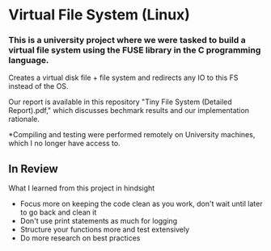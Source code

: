 # Virtual File System (Linux)

### This is a university project where we were tasked to build a virtual file system using the FUSE library in the C programming language. 

Creates a virtual disk file + file system and redirects any IO to this FS instead of the OS. 

Our report is available in this repository "Tiny File System (Detailed Report).pdf," which discusses bechmark results and our implementation rationale.

*Compiling and testing were performed remotely on University machines, which I no longer have access to.

## In Review
What I learned from this project in hindsight
- Focus more on keeping the code clean as you work, don't wait until later to go back and clean it
- Don't use print statements as much for logging
- Structure your functions more and test extensively
- Do more research on best practices



<!--  ## Office Hour Notes:

- Goal:
    - FUSE driver redirects operations that would usually be sent to the OS to the user space instead.
    - If a FUSE operation is registered, it will use the user's version of the function. If not, it will use the default function that is present.

- Initialize using function pointers to the user functions that should replace the defaults
- Block Layer: (block.c)
    - File system is an abstraction
    - Block device is a set of N sized blocks (ex: 4KB)
        - We are using a file that represents the disk (ex: 32 MB)
    - Any time we provide an offset to find a particular block -- read/write to the block
    - Cannot read/write 1 byte from the block -- Must use the entire block
        - To make a change to the blockl: read entire block into a buffer -- Make modifications here -- Then write back to block

    - Need to figure out how to determine how to find the correct block for a particular piece of data

- File System Structure:
    - As long as things are stored sequentially it's easy to find out where some data resides
    - Super Block: 
        - What's the max # of inodes in the system (Every file has it's own inode)
            - Files and Directories have their inodes
        - Max # of data blocks the system has
        - Starting point of the inode bitmap block and of the data bitmap block
    - Bitmaps:
        - Inode Bitmaps:
            - Where to store inodes in the inode blocks
            - Make sure if there is space in an existing block that we put the inode in that block
        - Data bitmaps: 
            - How many blocks are avaiable/not available

    - Inode Structure:
        - node number
        - Valid
        - Size
        - Type
        - Direct/indirect pointers: 
            - Direct: What physical blocks is the file using
                - IDEA: The data type is an int -- Consider the int as an offset from the start of the data block region ***
        - Each block can have block_size/inode_size inodes
        - Once we know the inode number we can fetch inode information by going to the block and calculating the position where it should be
        - stat() will store information about the inode

    - Directory Structure:
        - Like a file, BUT data of directory is a list of all the other files present in the dir
        - Has direct pointers to blocks that contain information about other files in that directory
            - dirent: entry to a directory data block
                - Stores filename and inode# of the file
                - Check for valid dir

    - get_avail_inode():
        - First: Read inode bitmap -> Where is the next open position
            - Shows next inode number that can be allocated (and location)
        - Set the bitmap and save it to the storage

    - get_avail_block()
        - Next inode data block
        - Read data bitmap and find the block number/location
        - Set the bit and write bitmap to the storage

    - readi/writei():
        - Reading/writing inode blocks
        - Each inode block can have more than 1 inode
        - readi -- If inode# known, it knows the size of the inode block and the size of the inode struct, finds the exact block and position the inode resides. 
            - Fetches inode information from disk and assigns it to an inode struct

        
         # Left off here, review video -->
